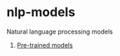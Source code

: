 # nlp-models
Natural language processing models

1. [Pre-trained models](https://github.com/trieuhl/nlp-models/blob/master/pretrained-models/pretrained-models.md)